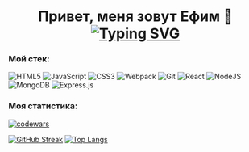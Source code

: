 <h1 align="center">Привет, меня зовут Ефим 👋 <br/>
<a href="https://git.io/typing-svg"><img src="https://readme-typing-svg.herokuapp.com?font=Roboto&pause=1000&color=95D6FF&center=true&vCenter=true&width=435&lines=%D0%98+%D1%8F+%D0%BD%D0%B0%D1%87%D0%B8%D0%BD%D0%B0%D1%8E%D1%89%D0%B8%D0%B9+frontend-%D1%80%D0%B0%D0%B7%D1%80%D0%B0%D0%B1%D0%BE%D1%82%D1%87%D0%B8%D0%BA" alt="Typing SVG" /></a></h1>

<h3> Мой стек: </h3>

![HTML5](https://img.shields.io/badge/html5-%23E34F26.svg?style=for-the-badge&logo=html5&logoColor=white)
![JavaScript](https://img.shields.io/badge/javascript-%23323330.svg?style=for-the-badge&logo=javascript&logoColor=%23F7DF1E)
![CSS3](https://img.shields.io/badge/css3-%231572B6.svg?style=for-the-badge&logo=css3&logoColor=white)
![Webpack](https://img.shields.io/badge/webpack-%238DD6F9.svg?style=for-the-badge&logo=webpack&logoColor=black)
![Git](https://img.shields.io/badge/git-%23F05033.svg?style=for-the-badge&logo=git&logoColor=white)
![React](https://img.shields.io/badge/react-%2320232a.svg?style=for-the-badge&logo=react&logoColor=%2361DAFB)
![NodeJS](https://img.shields.io/badge/node.js-6DA55F?style=for-the-badge&logo=node.js&logoColor=white)
![MongoDB](https://img.shields.io/badge/MongoDB-%234ea94b.svg?style=for-the-badge&logo=mongodb&logoColor=white)
![Express.js](https://img.shields.io/badge/express.js-%23404d59.svg?style=for-the-badge&logo=express&logoColor=%2361DAFB)


<h3> Моя статистика: </h3>

[![codewars](https://www.codewars.com/users/EfimGoldfinch/badges/large)](https://www.codewars.com/users/EfimGoldfinch) 

[![GitHub Streak](https://github-readme-streak-stats.herokuapp.com/?user=EfimGoldfinch)](https://git.io/streak-stats)
[![Top Langs](https://github-readme-stats.vercel.app/api/top-langs/?username=EfimGoldfinch&layout=compact)](https://github.com/anuraghazra/github-readme-stats) 
